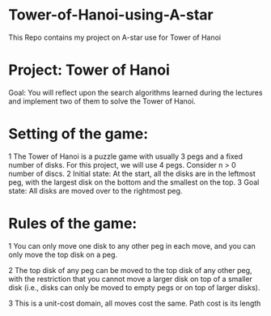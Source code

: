 # Tower-of-Hanoi-using-A-star
This Repo contains my project on A-star use for Tower of Hanoi

# Project: Tower of Hanoi
Goal: You will reflect upon the search algorithms learned during the lectures and implement two of them to solve the Tower of Hanoi.

# Setting of the game:

1 The Tower of Hanoi is a puzzle game with usually 3 pegs and a fixed number of disks. For this project, we will use 4 pegs. Consider n > 0 number of discs.
2 Initial state: At the start, all the disks are in the leftmost peg, with the largest disk on the bottom and the smallest on the top.
3 Goal state: All disks are moved over to the rightmost peg.

# Rules of the game:
1 You can only move one disk to any other peg in each move, and you can only move the top disk on a peg.

2 The top disk of any peg can be moved to the top disk of any other peg, with the restriction that you cannot move a larger disk on top of a smaller disk (i.e., disks can only be moved to empty pegs or on top of larger disks).

3 This is a unit-cost domain, all moves cost the same. Path cost is its length

